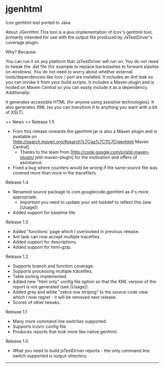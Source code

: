 jgenhtml
========

lcov genhtml tool ported to Java

About JGenHtml
This tool is a java implementation of lcov's genhtml tool, primarily intended for use with the output file produced by JsTestDriver's coverage plugin.

Why? Because:

You can run it on any platform that JsTestDriver will run on.
You do not need to tweak the .dat file (for example to replace backslashes to forward slashes on windows).
You do not need to worry about whether external tools/dependencies like lcov / perl are installed.
It includes an Ant task so you can invoke it from your build scripts.
It includes a Maven plugin and is hosted on Maven Central so you can easily include it as a dependency.
Additionally:

It generates accessible HTML (for anyone using assistive technologies).
It also generates XML (so you can transform it to anything you want with a bit of XSLT).

== News ==
Release 1.5

  * From this release onwards the jgenhtml jar is also a Maven plugin and is available on [http://search.maven.org/#search%7Cga%7C1%7Cjgenhtml Maven Central].
    * Thanks to the team from [http://code.google.com/p/jstd-maven-plugin/ jstd-maven-plugin] for the motivation and offers of assistance.
  * Fixed a bug where counters would be wrong if the same source file was covered more than once in the tracefile/s.

Release 1.4

  * Renamed source package to com.googlecode.jgenhtml as it's more appropriate.
    * *Important* you need to update your ant taskdef to reflect this (see [Usage]).
  * Added support for baseline file.

Release 1.3

  * Added 'functions' page which I overlooked in previous release.
  * Ant task can now accept multiple tracefiles.
  * Added support for descriptions.
  * Added support for html-gzip.

Release 1.2

  * Supports branch and function coverage.
  * Supports processing multiple tracefiles.
  * Table sorting implemented.
  * Added new "html only" config file option so that the XML version of the report is not generated (see [Usage]).
  * Added grey and white "zebra row striping" to the source code view which I now regret - it will be removed next release.
  * Scores of other tweaks.

Release 1.1

  * Many more command line switches supported.
  * Supports lcovrc config file.
  * Produces reports that look more like native genhtml.

Release 1.0

  * What you need to build jsTestDriver reports - the only command line switch supported is output-directory.

----
